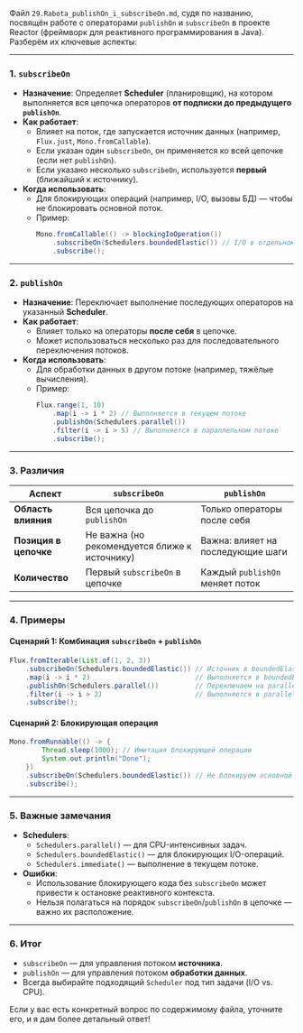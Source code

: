 Файл `29.Rabota_publishOn_i_subscribeOn.md`, судя по названию, посвящён работе с операторами `publishOn` и `subscribeOn` в проекте Reactor (фреймворк для реактивного программирования в Java). Разберём их ключевые аспекты:

---

### **1. `subscribeOn`**
- **Назначение**: Определяет **Scheduler** (планировщик), на котором выполняется вся цепочка операторов **от подписки до предыдущего `publishOn`**.
- **Как работает**:
    - Влияет на поток, где запускается источник данных (например, `Flux.just`, `Mono.fromCallable`).
    - Если указан один `subscribeOn`, он применяется ко всей цепочке (если нет `publishOn`).
    - Если указано несколько `subscribeOn`, используется **первый** (ближайший к источнику).
- **Когда использовать**:
    - Для блокирующих операций (например, I/O, вызовы БД) — чтобы не блокировать основной поток.
    - Пример:
      ```java
      Mono.fromCallable(() -> blockingIoOperation())
          .subscribeOn(Schedulers.boundedElastic()) // I/O в отдельном потоке
          .subscribe();
      ```

---

### **2. `publishOn`**
- **Назначение**: Переключает выполнение последующих операторов на указанный **Scheduler**.
- **Как работает**:
    - Влияет только на операторы **после себя** в цепочке.
    - Может использоваться несколько раз для последовательного переключения потоков.
- **Когда использовать**:
    - Для обработки данных в другом потоке (например, тяжёлые вычисления).
    - Пример:
      ```java
      Flux.range(1, 10)
          .map(i -> i * 2) // Выполняется в текущем потоке
          .publishOn(Schedulers.parallel())
          .filter(i -> i > 5) // Выполняется в параллельном потоке
          .subscribe();
      ```

---

### **3. Различия**
| Аспект               | `subscribeOn`                          | `publishOn`                          |
|----------------------|----------------------------------------|--------------------------------------|
| **Область влияния**  | Вся цепочка до `publishOn`            | Только операторы после себя         |
| **Позиция в цепочке**| Не важна (но рекомендуется ближе к источнику) | Важна: влияет на последующие шаги |
| **Количество**       | Первый `subscribeOn` в цепочке        | Каждый `publishOn` меняет поток    |

---

### **4. Примеры**
#### Сценарий 1: Комбинация `subscribeOn` + `publishOn`
```java
Flux.fromIterable(List.of(1, 2, 3))
    .subscribeOn(Schedulers.boundedElastic()) // Источник в boundedElastic
    .map(i -> i * 2)                          // Выполняется в boundedElastic
    .publishOn(Schedulers.parallel())         // Переключаем на parallel
    .filter(i -> i > 2)                       // Выполняется в parallel
    .subscribe();
```

#### Сценарий 2: Блокирующая операция
```java
Mono.fromRunnable(() -> {
        Thread.sleep(1000); // Имитация блокирующей операции
        System.out.println("Done");
    })
    .subscribeOn(Schedulers.boundedElastic()) // Не блокируем основной поток
    .subscribe();
```

---

### **5. Важные замечания**
- **Schedulers**:
    - `Schedulers.parallel()` — для CPU-интенсивных задач.
    - `Schedulers.boundedElastic()` — для блокирующих I/O-операций.
    - `Schedulers.immediate()` — выполнение в текущем потоке.
- **Ошибки**:
    - Использование блокирующего кода без `subscribeOn` может привести к остановке реактивного контекста.
    - Нельзя полагаться на порядок `subscribeOn`/`publishOn` в цепочке — важно их расположение.

---

### **6. Итог**
- `subscribeOn` — для управления потоком **источника**.
- `publishOn` — для управления потоком **обработки данных**.
- Всегда выбирайте подходящий `Scheduler` под тип задачи (I/O vs. CPU).

Если у вас есть конкретный вопрос по содержимому файла, уточните его, и я дам более детальный ответ!